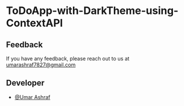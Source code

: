 ﻿# ToDoApp-with-DarkTheme-using-ContextAPI
## Feedback

If you have any feedback, please reach out to us at umarashraf7827@gmail.com

## Developer

- [@Umar Ashraf](https://github.com/UmarAxhraf/)


